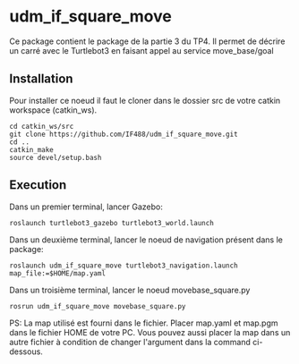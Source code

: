 # udm_if_square_move
Ce package contient le package de la partie 3 du TP4.
Il permet de décrire un carré avec le Turtlebot3 en faisant appel au service move_base/goal


## Installation
Pour installer ce noeud il faut le cloner dans le dossier src de votre catkin workspace (catkin_ws).

```
cd catkin_ws/src
git clone https://github.com/IF488/udm_if_square_move.git
cd ..
catkin_make
source devel/setup.bash
```

## Execution
Dans un premier terminal, lancer Gazebo:

```
roslaunch turtlebot3_gazebo turtlebot3_world.launch
```

Dans un deuxième terminal, lancer le noeud de navigation présent dans le package:

```
roslaunch udm_if_square_move turtlebot3_navigation.launch map_file:=$HOME/map.yaml
```

Dans un troisième terminal, lancer le noeud movebase_square.py

```
rosrun udm_if_square_move movebase_square.py
```

PS: La map utilisé est fourni dans le fichier. Placer map.yaml et map.pgm dans le fichier HOME de votre PC. Vous pouvez aussi placer la map dans un autre fichier à condition de changer l'argument dans la command ci-dessous.
